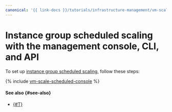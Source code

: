 ```yaml
---
canonical: '{{ link-docs }}/tutorials/infrastructure-management/vm-scale-scheduled/console'
---
```


# Instance group scheduled scaling with the management console, CLI, and API

To set up [instance group scheduled scaling](index.md), follow these steps:

{% include [vm-scale-scheduled-console](../../../_tutorials/infrastructure/vm-scale-scheduled-console.md) %}

#### See also {#see-also}

* [{#T}](terraform.md)